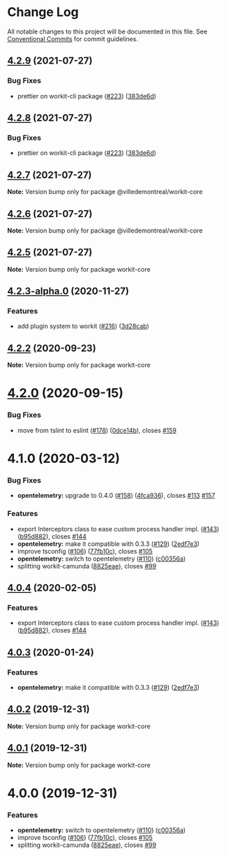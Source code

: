 # Change Log

All notable changes to this project will be documented in this file.
See [Conventional Commits](https://conventionalcommits.org) for commit guidelines.

## [4.2.9](https://github.com/VilledeMontreal/workit/compare/v4.2.5...v4.2.9) (2021-07-27)


### Bug Fixes

* prettier on workit-cli package ([#223](https://github.com/VilledeMontreal/workit/issues/223)) ([383de6d](https://github.com/VilledeMontreal/workit/commit/383de6d3890c43ca84cb54e8c20b2680447c7839))





## [4.2.8](https://github.com/VilledeMontreal/workit/compare/v4.2.5...v4.2.8) (2021-07-27)


### Bug Fixes

* prettier on workit-cli package ([#223](https://github.com/VilledeMontreal/workit/issues/223)) ([383de6d](https://github.com/VilledeMontreal/workit/commit/383de6d3890c43ca84cb54e8c20b2680447c7839))





## [4.2.7](https://github.com/VilledeMontreal/workit/compare/v4.2.5...v4.2.7) (2021-07-27)

**Note:** Version bump only for package @villedemontreal/workit-core





## [4.2.6](https://github.com/VilledeMontreal/workit/compare/v4.2.5...v4.2.6) (2021-07-27)

**Note:** Version bump only for package @villedemontreal/workit-core





## [4.2.5](https://github.com/VilledeMontreal/workit/compare/v4.2.3-alpha.0...v4.2.5) (2021-07-27)

**Note:** Version bump only for package workit-core





## [4.2.3-alpha.0](https://github.com/VilledeMontreal/workit/compare/v4.2.2...v4.2.3-alpha.0) (2020-11-27)


### Features

* add plugin system to workit ([#216](https://github.com/VilledeMontreal/workit/issues/216)) ([3d28cab](https://github.com/VilledeMontreal/workit/commit/3d28cab7265948f479228e3142cd341c57b6531a))





## [4.2.2](https://github.com/VilledeMontreal/workit/compare/v4.2.1...v4.2.2) (2020-09-23)

**Note:** Version bump only for package workit-core





# [4.2.0](https://github.com/VilledeMontreal/workit/compare/v4.1.0...v4.2.0) (2020-09-15)


### Bug Fixes

* move from tslint to eslint ([#178](https://github.com/VilledeMontreal/workit/issues/178)) ([0dce14b](https://github.com/VilledeMontreal/workit/commit/0dce14b696649cdff886c3e7a0ffdbbd56b548d7)), closes [#159](https://github.com/VilledeMontreal/workit/issues/159)





# 4.1.0 (2020-03-12)


### Bug Fixes

* **opentelemetry:** upgrade to 0.4.0 ([#158](https://github.com/VilledeMontreal/workit/issues/158)) ([4fca936](https://github.com/VilledeMontreal/workit/commit/4fca93608cb8ecb0242f7d8fe406b14bec0dc80b)), closes [#113](https://github.com/VilledeMontreal/workit/issues/113) [#157](https://github.com/VilledeMontreal/workit/issues/157)


### Features

* export Interceptors class to ease custom process handler impl. ([#143](https://github.com/VilledeMontreal/workit/issues/143)) ([b95d882](https://github.com/VilledeMontreal/workit/commit/b95d882581a33a5b8df0b5a64c3c616aa6dd7b09)), closes [#144](https://github.com/VilledeMontreal/workit/issues/144)
* **opentelemetry:** make it compatible with 0.3.3 ([#129](https://github.com/VilledeMontreal/workit/issues/129)) ([2edf7e3](https://github.com/VilledeMontreal/workit/commit/2edf7e38a2bd5ad56d775c27e220a90c230f57f4))
* improve tsconfig ([#106](https://github.com/VilledeMontreal/workit/issues/106)) ([77fb10c](https://github.com/VilledeMontreal/workit/commit/77fb10cee7abe9340d88d301a4066636f7898887)), closes [#105](https://github.com/VilledeMontreal/workit/issues/105)
* **opentelemetry:** switch to opentelemetry ([#110](https://github.com/VilledeMontreal/workit/issues/110)) ([c00356a](https://github.com/VilledeMontreal/workit/commit/c00356aa4d792cfc310825d526f40f7eccb33844))
* splitting workit-camunda ([8825eae](https://github.com/VilledeMontreal/workit/commit/8825eaef9b66f86f3c21de4bc8ba093c75779fb4)), closes [#99](https://github.com/VilledeMontreal/workit/issues/99)





## [4.0.4](https://github.com/VilledeMontreal/workit/compare/workit-core@4.0.3...workit-core@4.0.4) (2020-02-05)


### Features

* export Interceptors class to ease custom process handler impl. ([#143](https://github.com/VilledeMontreal/workit/issues/143)) ([b95d882](https://github.com/VilledeMontreal/workit/commit/b95d882581a33a5b8df0b5a64c3c616aa6dd7b09)), closes [#144](https://github.com/VilledeMontreal/workit/issues/144)





## [4.0.3](https://github.com/VilledeMontreal/workit/compare/workit-core@4.0.2...workit-core@4.0.3) (2020-01-24)


### Features

* **opentelemetry:** make it compatible with 0.3.3 ([#129](https://github.com/VilledeMontreal/workit/issues/129)) ([2edf7e3](https://github.com/VilledeMontreal/workit/commit/2edf7e38a2bd5ad56d775c27e220a90c230f57f4))





## [4.0.2](https://github.com/VilledeMontreal/workit/compare/workit-core@4.0.1...workit-core@4.0.2) (2019-12-31)

**Note:** Version bump only for package workit-core





## [4.0.1](https://github.com/VilledeMontreal/workit/compare/workit-core@4.0.0...workit-core@4.0.1) (2019-12-31)

**Note:** Version bump only for package workit-core





# 4.0.0 (2019-12-31)


### Features

* **opentelemetry:** switch to opentelemetry ([#110](https://github.com/VilledeMontreal/workit/issues/110)) ([c00356a](https://github.com/VilledeMontreal/workit/commit/c00356a))
* improve tsconfig ([#106](https://github.com/VilledeMontreal/workit/issues/106)) ([77fb10c](https://github.com/VilledeMontreal/workit/commit/77fb10c)), closes [#105](https://github.com/VilledeMontreal/workit/issues/105)
* splitting workit-camunda ([8825eae](https://github.com/VilledeMontreal/workit/commit/8825eae)), closes [#99](https://github.com/VilledeMontreal/workit/issues/99)
